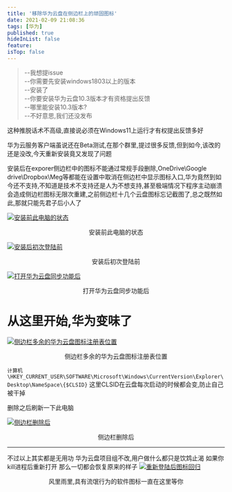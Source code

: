 ```yaml
---
title: '移除华为云盘在侧边栏上的顽固图标'
date: 2021-02-09 21:08:36
tags: [华为]
published: true
hideInList: false
feature: 
isTop: false
---
```


>--我想提issue<br>
--你需要先安装windows1803以上的版本<br>
--安装了<br>
--你要安装华为云盘10.3版本才有资格提出反馈<br>
--哪里能安装10.3版本?<br>
--不好意思,我们还没发布<br>

这种推脱话术不高级,直接说必须在Windows11上运行才有权提出反馈多好

华为云服务客户端虽说还在Beta测试,在那个群里,提过很多反馈,但到如今,该改的还是没改,今天重新安装竟又发现了问题

安装后在exporer侧边栏中的图标不能通过常规手段删除,OneDrive\Google drive\Dropbox\Meg等都能在设置中取消在侧边栏中显示图标入口,华为竟然到如今还不支持,不知道是技术不支持还是人为不想支持,甚至极端情况下程序主动崩溃会造成侧边栏图标无限次重建,之前侧边栏十几个云盘图标忘记截图了,总之既然如此,那就只能先君子后小人了

[![安装前此电脑的状态](https://z3.ax1x.com/2021/02/09/yaWqeI.png)](https://imgchr.com/i/yaWqeI)
<center>安装前此电脑的状态</center>

[![安装后初次登陆前](https://z3.ax1x.com/2021/02/09/yaWHOA.png)](https://imgchr.com/i/yaWHOA)
<center>安装后初次登陆前</center>

[![打开华为云盘同步功能后](https://z3.ax1x.com/2021/02/09/yafplQ.png)](https://imgchr.com/i/yafplQ)
<center>打开华为云盘同步功能后</center>

<h1>从这里开始,华为变味了</h1>

[![侧边栏多余的华为云盘图标注册表位置](https://z3.ax1x.com/2021/02/09/yaWTQH.png)](https://imgchr.com/i/yaWTQH)
<center>侧边栏多余的华为云盘图标注册表位置</center>

`计算机\HKEY_CURRENT_USER\SOFTWARE\Microsoft\Windows\CurrentVersion\Explorer\Desktop\NameSpace\{$CLSID}`
这里CLSID在云盘每次启动的时候都会变,防止自己被干掉

删除之后刷新一下此电脑

[![侧边栏删除后](https://z3.ax1x.com/2021/02/09/yaWxfS.png)](https://imgchr.com/i/yaWxfS)
<center>侧边栏删除后</center>

----
不过以上其实都是无用功
华为云盘项目组不改,用户做什么都只是饮鸩止渴
如果你kill进程后重新打开
那么一切都会恢复原来的样子
[![重新登陆后图标回归](https://z3.ax1x.com/2021/02/09/yafSSg.png)](https://imgchr.com/i/yafSSg)
<center>风里雨里,具有流氓行为的软件图标一直在这里等你</center>
